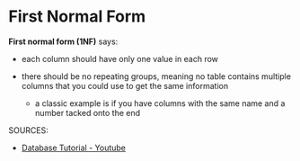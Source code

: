 # First Normal Form

**First normal form (1NF)** says:

* each column should have only one value in each row

* there should be no repeating groups, meaning no table contains multiple columns that you could use to get the same information
  * a classic example is if you have columns with the same name and a number tacked onto the end

SOURCES:
* [Database Tutorial - Youtube](https://www.youtube.com/watch?v=6Jr1ya1kWWE)